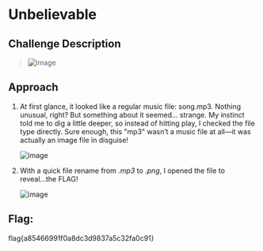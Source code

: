 # Unbelievable 

## Challenge Description
> ![image](https://github.com/user-attachments/assets/ed488619-05c7-4c9d-b40f-a350d761df7d)
  

## Approach
1. At first glance, it looked like a regular music file: song.mp3. Nothing unusual, right? But something about it seemed… strange. My instinct told me to dig a little deeper, so instead of hitting play, I checked the file type directly.
   Sure enough, this "mp3" wasn’t a music file at all—it was actually an image file in disguise!

   ![image](https://github.com/user-attachments/assets/e15d5b53-cb5f-4752-875b-030b769f97dc)
   
2. With a quick file rename from *.mp3* to *.png*, I opened the file to reveal...the FLAG!
   
   ![image](https://github.com/user-attachments/assets/ba96912f-dcaa-4777-ad15-da42be9ea4e0)
   
## Flag: 
flag{a85466991f0a8dc3d9837a5c32fa0c91}


   


